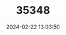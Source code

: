 ---
title: "35348"
category: "Casearia megacarpa"
draft: false
date: 2024-02-22 13:03:50
languages:
  Spanish; Castilian: ["Casero"]
---
